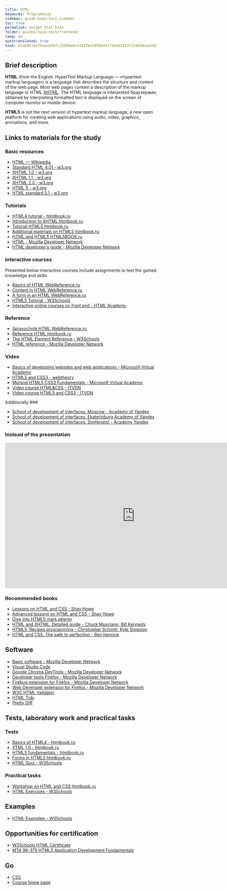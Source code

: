 ```yaml
--- 
title: HTML 
keywords: Programming 
sidebar: guide-base-tech_sidebar 
toc: true 
permalink: en/gbt_html.html 
folder: guides/base-tech/frontend/ 
lang: en 
autotranslated: true 
hash: 65ab9519a79aaae34fc22d50e9cc4327be7d59b437f363b22f3f114d39cee762 
--- 
```


## Brief description 

**HTML** (from the English. HyperText Markup Language — «hypertext markup language») is a language that describes the structure and content of the web page. Most web pages contain a description of the markup language or HTML [XHTML](https://developer.mozilla.org/ru/docs/XHTML). The HTML language is interpreted браузерами; obtained by interpreting formatted text is displayed on the screen of computer monitor or mobile device. 

**HTML5** is not the next version of hypertext markup language, a new open platform for creating web applications using audio, video, graphics, animations, and more. 

## Links to materials for the study 

### Basic resources 

* [HTML — Wikipedia](https://ru.wikipedia.org/wiki/HTML) 
* [Standard HTML 4.01 - w3.org](https://www.w3.org/TR/html401/) 
* [XHTML 1.0 - w3.org](https://www.w3.org/TR/xhtml1/) 
* [XHTML 1.1 - w3.org](https://www.w3.org/TR/xhtml11/) 
* [XHTML 2.0 - w3.org](https://www.w3.org/TR/xhtml2/) 
* [HTML 5 - w3.org](https://www.w3.org/TR/html5/) 
* [HTML standard 5.1 - w3.org](https://www.w3.org/TR/html51/) 

### Tutorials 
* [HTML4 tutorial - htmlbook.ru](http://htmlbook.ru/samhtml) 
* [Introduction to XHTML htmlbook.ru](http://htmlbook.ru/xhtml) 
* [Tutorial HTML5 htmlbook.ru](http://htmlbook.ru/samhtml5/) 
* [Additional materials on HTML5 htmlbook.ru](http://htmlbook.ru/html5) 
* [HTML and HTML5 HTML5BOOK.ru](https://html5book.ru/html-html5/) 
* [HTML - Mozilla Developer Network](https://developer.mozilla.org/ru/docs/Learn/Getting_started_with_the_web/HTML_basics) 
* [HTML developer's guide - Mozilla Developer Network](https://developer.mozilla.org/ru/docs/Web/Guide/HTML) 

### Interactive courses 

Presented below interactive courses include assignments to test the gained knowledge and skills. 

* [Basics of HTML WebReference.ru](https://webref.ru/course/html-basics) 
* [Content in HTML WebReference.ru](https://webref.ru/course/html-content) 
* [A form in an HTML WebReference.ru](https://webref.ru/course/html5-form) 
* [HTML5 Tutorial - W3Schools](http://www.w3schools.com/html/) 
* [Interactive online courses on front end - HTML Academy](https://htmlacademy.ru/) 

### Reference 
* [Spravochnik HTML WebReference.ru](https://webref.ru/html) 
* [Reference HTML htmlbook.ru](http://htmlbook.ru/html) 
* [The HTML Element Reference - W3Schools](http://www.w3schools.com/tags/) 
* [HTML reference - Mozilla Developer Network](https://developer.mozilla.org/EN/docs/Web/HTML/Links) 

### Video 
* [Basics of developing websites and web applications - Microsoft Virtual Academy](https://mva.microsoft.com/ru/training-courses/--8723?l=zZGYOLS1_1904984382) 
* [HTML5 and CSS3 - webtheory](https://www.youtube.com/playlist?list=PLwSSV-_L9szsyAwvl4Q-oTM1HdNBZFSF-) 
* [Mprsnd HTML5 CSS3 Fundamentals - Microsoft Virtual Academy](https://mva.microsoft.com/en-US/training-courses/html5-css3-fundamentals-development-for-absolute-beginners-14207?l=Y4COscFfB_7500115888) 
* [Video course HTML&CSS - ITVDN](https://www.youtube.com/playlist?list=PLvItDmb0sZw-v7y3fP50Ao8AIlg00fSGQ) 
* [Video course HTML5 and CSS3 - ITVDN](https://www.youtube.com/playlist?list=PLvItDmb0sZw9cJossgyJepu6N9hybEjKU) 

Additionally ### 
* [School of development of interfaces. Moscow - Academy of Yandex](https://academy.yandex.ru/events/frontend/shri_msk-2013/) 
* [School of development of interfaces. Ekaterinburg Academy of Yandex](https://academy.yandex.ru/events/frontend/shri_ekb-2013/) 
* [School of development of interfaces. Simferopol - Academy Yandex](https://academy.yandex.ru/events/frontend/shri_simf-2013/) 

### Instead of the presentation 

<div class="thumb-wrap"> 
<iframe width="854" height="480" src="https://www.youtube.com/embed/5pBcKKiZSGE" frameborder="0" allowfullscreen></iframe> 
</div> 

### Recommended books 

* [Lessons on HTML and CSS - Shay Howe](https://webref.ru/layout/diveintohtml5) 
* [Advanced lessons on HTML and CSS - Shay Howe](https://webref.ru/layout/advanced-html-css) 
* [Dive into HTML5 mark pilgrim](https://webref.ru/layout/diveintohtml5) 
* [HTML and XHTML. Detailed guide - Chuck Musciano, Bill Kennedy](http://www.ozon.ru/context/detail/id/3881084/) 
* [HTML5. Recipes programming - Christopher Schmitt, Kyle Simpson](http://www.ozon.ru/context/detail/id/17513568/) 
* [HTML and CSS. The path to perfection - Ben hennick](http://www.ozon.ru/context/detail/id/5648483/) 

## Software 

* [Basic software - Mozilla Developer Network](https://developer.mozilla.org/ru/docs/Learn/Getting_started_with_the_web/Установка_базового_программного_обеспечения) 
* [Visual Studio Code](https://code.visualstudio.com/) 
* [Google Chrome DevTools - Mozilla Developer Network](https://developer.chrome.com/devtools) 
* [Developer tools Firefox - Mozilla Developer Network](https://developer.mozilla.org/ru/docs/Tools) 
* [Firebug extension for Firefox - Mozilla Developer Network](https://addons.mozilla.org/ru/firefox/addon/firebug/) 
* [Web Developer extension for Firefox - Mozilla Developer Network](https://addons.mozilla.org/ru/firefox/addon/web-developer/) 
* [W3C HTML Validator](http://validator.w3.org/) 
* [HTML Tidy](http://tidy.sourceforge.net/) 
* [Pretty Diff](http://prettydiff.com/?html) 

## Tests, laboratory work and practical tasks 

### Tests 
* [Basics of HTML4 - htmlbook.ru](http://htmlbook.ru/test/html4) 
* [XTML 1.0 - htmlbook.ru](http://htmlbook.ru/test/xhtml) 
* [HTML5 fundamentals - htmlbook.ru](http://htmlbook.ru/test/html5) 
* [Forms in HTML5 htmlbook.ru](http://htmlbook.ru/test/form) 
* [HTML Quiz - W3Schools](http://www.w3schools.com/html/html_quiz.asp) 

### Practical tasks 
* [Workshop on HTML and CSS htmlbook.ru](http://htmlbook.ru/practical) 
* [HTML Exercises - W3Schools](http://www.w3schools.com/html/exercise.asp) 

## Examples 

* [HTML Examples - W3Schools](http://www.w3schools.com/html/html_examples.asp) 

## Opportunities for certification 

* [W3Schools HTML Certificate](http://www.w3schools.com/cert/cert_html_new.asp) 
* [MTA 98-375 HTML5 Application Development Fundamentals](https://www.microsoft.com/ru-ru/learning/exam-98-375.aspx) 

## Go 

* [CSS](gbt_css.html) 
* [Course home page](gbt_landing-page.html) 



